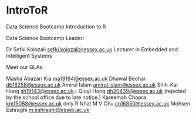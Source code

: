# IntroToR
Data Science Bootcamp Introduction to R


Data Science Bootcamp Leader:

Dr Sefki Kolozali <sefki.kolozali@essex.ac.uk> Lecturer in Embedded and Intelligent Systems


Meet our GLAs:

Masha Abazari Kia <ma19194@essex.ac.uk>
Dhawal Beohar <db18258@essex.ac.uk>
Amirul Islam <amirul.islam@essex.ac.uk>
Shih-Kai Hung <sh19143@essex.ac.uk>=
Qiuyi Hong <qh20439@essex.ac.uk> (rejected by the school office due to late notice.)
Kareemah Chopra <km19088@essex.ac.uk> only R
Nhat M V Chu <cn16850@essex.ac.uk>
Mohsen Eshraghi <m.eshraghi@essex.ac.uk>
